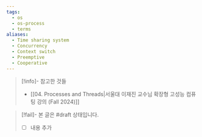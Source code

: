 ```yaml
---
tags:
  - os
  - os-process
  - terms
aliases:
  - Time sharing system
  - Concurrency
  - Context switch
  - Preemptive
  - Cooperative
---
```

> [!info]- 참고한 것들
> - [[04. Processes and Threads|서울대 이재진 교수님 확장형 고성능 컴퓨팅 강의 (Fall 2024)]]

> [!fail]- 본 글은 #draft 상태입니다.
> - [ ] 내용 추가